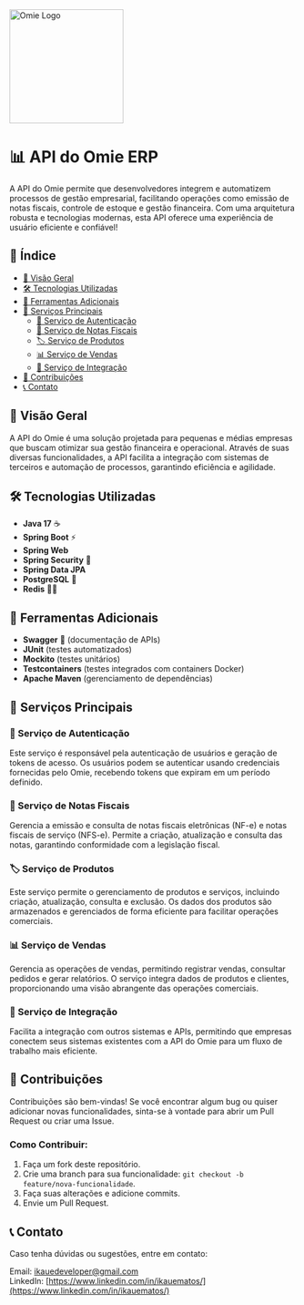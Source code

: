 <img src="https://imgs.search.brave.com/TwMR8N32WW5eEu8rHgzsTpl5hjPU3PBEa6hP9M_Iv3E/rs:fit:860:0:0:0/g:ce/aHR0cHM6Ly9hc3Nl/dHMucGx1Z2EuY28v/YXBwcy9pY29ucy9v/bWllL29taWUtaWNv/bi5zdmc" alt="Omie Logo" width="200" height="200"/>

# 📊 API do Omie ERP
A API do Omie permite que desenvolvedores integrem e automatizem processos de gestão empresarial, facilitando operações como emissão de notas fiscais, controle de estoque e gestão financeira. Com uma arquitetura robusta e tecnologias modernas, esta API oferece uma experiência de usuário eficiente e confiável!

## 📜 Índice
- [🚀 Visão Geral](#-visão-geral)
- [🛠️ Tecnologias Utilizadas](#-tecnologias-utilizadas)
- [🔧 Ferramentas Adicionais](#-ferramentas-adicionais)
- [💼 Serviços Principais](#-serviços-principais)
    - [🔑 Serviço de Autenticação](#-serviço-de-autenticação)
    - [💾 Serviço de Notas Fiscais](#-serviço-de-notas-fiscais)
    - [🏷️ Serviço de Produtos](#-serviço-de-produtos)
    - [📊 Serviço de Vendas](#-serviço-de-vendas)
    - [🔄 Serviço de Integração](#-serviço-de-integração)
- [🎯 Contribuições](#-contribuições)
- [📞 Contato](#-contato)

## 🚀 Visão Geral
A API do Omie é uma solução projetada para pequenas e médias empresas que buscam otimizar sua gestão financeira e operacional. Através de suas diversas funcionalidades, a API facilita a integração com sistemas de terceiros e automação de processos, garantindo eficiência e agilidade.

## 🛠️ Tecnologias Utilizadas
- **Java 17** ☕️
- **Spring Boot** ⚡
- **Spring Web**
- **Spring Security** 🔐
- **Spring Data JPA**
- **PostgreSQL** 🐘
- **Redis** 🧑‍🔧

## 🔧 Ferramentas Adicionais
- **Swagger** 📄 (documentação de APIs)
- **JUnit** (testes automatizados)
- **Mockito** (testes unitários)
- **Testcontainers** (testes integrados com containers Docker)
- **Apache Maven** (gerenciamento de dependências)

## 💼 Serviços Principais

### 🔑 Serviço de Autenticação
Este serviço é responsável pela autenticação de usuários e geração de tokens de acesso. Os usuários podem se autenticar usando credenciais fornecidas pelo Omie, recebendo tokens que expiram em um período definido.

### 💾 Serviço de Notas Fiscais
Gerencia a emissão e consulta de notas fiscais eletrônicas (NF-e) e notas fiscais de serviço (NFS-e). Permite a criação, atualização e consulta das notas, garantindo conformidade com a legislação fiscal.

### 🏷️ Serviço de Produtos
Este serviço permite o gerenciamento de produtos e serviços, incluindo criação, atualização, consulta e exclusão. Os dados dos produtos são armazenados e gerenciados de forma eficiente para facilitar operações comerciais.

### 📊 Serviço de Vendas
Gerencia as operações de vendas, permitindo registrar vendas, consultar pedidos e gerar relatórios. O serviço integra dados de produtos e clientes, proporcionando uma visão abrangente das operações comerciais.

### 🔄 Serviço de Integração
Facilita a integração com outros sistemas e APIs, permitindo que empresas conectem seus sistemas existentes com a API do Omie para um fluxo de trabalho mais eficiente.

## 🎯 Contribuições
Contribuições são bem-vindas! Se você encontrar algum bug ou quiser adicionar novas funcionalidades, sinta-se à vontade para abrir um Pull Request ou criar uma Issue.

### Como Contribuir:
1. Faça um fork deste repositório.
2. Crie uma branch para sua funcionalidade: `git checkout -b feature/nova-funcionalidade`.
3. Faça suas alterações e adicione commits.
4. Envie um Pull Request.

## 📞 Contato
Caso tenha dúvidas ou sugestões, entre em contato:

Email: ikauedeveloper@gmail.com  
LinkedIn: [https://www.linkedin.com/in/ikauematos/](https://www.linkedin.com/in/ikauematos/) 
